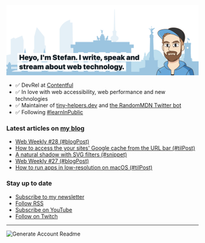 <img alt="Heyo, I'm Stefan. I write and speak about web technology." src="https://raw.githubusercontent.com/stefanjudis/stefanjudis/main/screenshot.png">

- ✅ DevRel at [Contentful](https://www.contentful.com)
- ✅ In love with web accessibility, web performance and new technologies
- ✅ Maintainer of [tiny-helpers.dev](https://tiny-helpers.dev) and [the RandomMDN Twitter bot](https://twitter.com/randomMDN)
- ✅ Following [#learnInPublic](https://www.stefanjudis.com/today-i-learned/)
### Latest articles on [my blog](https://www.stefanjudis.com)

<!-- BLOG-POST-LIST:START -->
- [Web Weekly #28 (#blogPost)](https://www.stefanjudis.com/blog/web-weekly-28/)
- [How to access the your sites' Google cache from the URL bar (#tilPost)](https://www.stefanjudis.com/today-i-learned/how-to-access-the-your-sites-google-cache-from-the-url-bar/)
- [A natural shadow with SVG filters (#snippet)](https://www.stefanjudis.com/snippets/a-natural-shadow-with-svg-filters/)
- [Web Weekly #27 (#blogPost)](https://www.stefanjudis.com/blog/web-weekly-27/)
- [How to run apps in low-resolution on macOS (#tilPost)](https://www.stefanjudis.com/today-i-learned/how-to-run-apps-in-low-resolution-on-macos/)
<!-- BLOG-POST-LIST:END -->

### Stay up to date

- [Subscribe to my newsletter](https://www.stefanjudis.com/newsletter/)
- [Follow RSS](https://www.stefanjudis.com/feeds/)
- [Subscribe on YouTube](https://youtube.com/c/stefanjudis)
- [Follow on Twitch](https://www.twitch.tv/stefanjudis)

---

![Generate Account Readme](https://github.com/stefanjudis/stefanjudis/workflows/Generate%20Account%20Readme/badge.svg)
